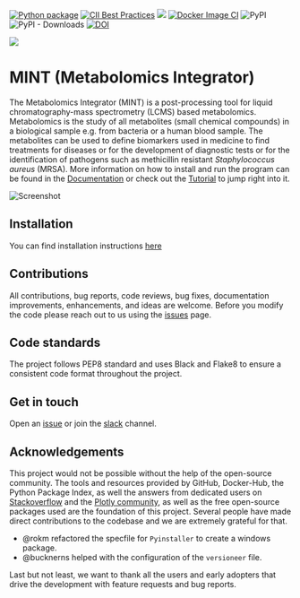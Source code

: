 [![Python package](https://github.com/LewisResearchGroup/ms-mint-app/actions/workflows/pythonpackage.yml/badge.svg)](https://github.com/LewisResearchGroup/ms-mint-app/actions/workflows/pythonpackage.yml)
[![CII Best Practices](https://bestpractices.coreinfrastructure.org/projects/5178/badge)](https://bestpractices.coreinfrastructure.org/projects/5178)
![](images/coverage.svg)
[![Docker Image CI](https://github.com/LewisResearchGroup/ms-mint-app/actions/workflows/docker-image.yml/badge.svg)](https://github.com/LewisResearchGroup/ms-mint-app/actions/workflows/docker-image.yml)
![PyPI](https://img.shields.io/pypi/v/ms-mint-app?label=pypi%20package)
![PyPI - Downloads](https://img.shields.io/pypi/dm/ms-mint-app)
[![DOI](https://zenodo.org/badge/491654035.svg)](https://zenodo.org/doi/10.5281/zenodo.13121148)

![](docs/image/MINT-logo.jpg)

# MINT (Metabolomics Integrator)
The Metabolomics Integrator (MINT) is a post-processing tool for liquid chromatography-mass spectrometry (LCMS) based metabolomics. 
Metabolomics is the study of all metabolites (small chemical compounds) in a biological sample e.g. from bacteria or a human blood sample. 
The metabolites can be used to define biomarkers used in medicine to find treatments for diseases or for the development of diagnostic tests 
or for the identification of pathogens such as methicillin resistant _Staphylococcus aureus_ (MRSA). 
More information on how to install and run the program can be found in the [Documentation](https://LewisResearchGroup.github.io/ms-mint-app/) or check out the 
[Tutorial](https:///LewisResearchGroup.github.io/ms-mint-app/quickstart/) to jump right into it.

![Screenshot](docs/gallery/MINT-interface-1.png)

## Installation
You can find installation instructions [here](https://lewisresearchgroup.github.io/ms-mint-app/install/)

## Contributions
All contributions, bug reports, code reviews, bug fixes, documentation improvements, enhancements, and ideas are welcome.
Before you modify the code please reach out to us using the [issues](https://github.com/LewisResearchGroup/ms-mint/issues) page.

## Code standards
The project follows PEP8 standard and uses Black and Flake8 to ensure a consistent code format throughout the project.

## Get in touch
Open an [issue](https://github.com/LewisResearchGroup/ms-mint-app/issues) or join the [slack](https://ms-mint.slack.com/) channel.

## Acknowledgements
This project would not be possible without the help of the open-source community. 
The tools and resources provided by GitHub, Docker-Hub, the Python Package Index, as well the answers from dedicated users on [Stackoverflow](stackoverflow.com)
and the [Plotly community](https://community.plotly.com/), as well as the free open-source packages used are the foundation of this project.
Several people have made direct contributions to the codebase and we are extremely grateful for that. 

- @rokm refactored the specfile for `Pyinstaller` to create a windows package. 
- @bucknerns helped with the configuration of the `versioneer` file.

Last but not least, we want to thank all the users and early adopters that drive the development with feature requests and bug reports.


